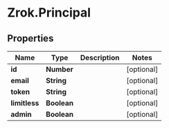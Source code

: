 # Zrok.Principal

## Properties

Name | Type | Description | Notes
------------ | ------------- | ------------- | -------------
**id** | **Number** |  | [optional] 
**email** | **String** |  | [optional] 
**token** | **String** |  | [optional] 
**limitless** | **Boolean** |  | [optional] 
**admin** | **Boolean** |  | [optional] 


